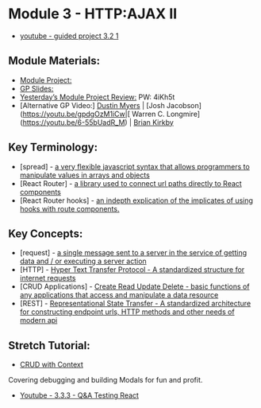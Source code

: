 # Module 3 - HTTP:AJAX II

- [youtube - guided project 3.2 1](https://youtu.be/HyUoD6NwQgA)

##  Module Materials:

-   [Module Project:](https://github.com/LambdaSchool/web-module-project-HTTP)
-   [GP Slides:](https://docs.google.com/presentation/d/1PP3YALq1zm0xfc_BUzlBdHvc8uWu-Fkoi5ociz9e1VA/edit?usp=sharing)
-   [Yesterday’s Module Project Review:](https://www.loom.com/share/c669f5e7831741aaac192d50830735c0) PW: 4iKh5t
-   [Alternative GP Video:] [Dustin Myers](https://youtu.be/L7f9aQtL9hk) | [Josh Jacobson](https://youtu.be/gpdgOzM1iCw|[ Warren C. Longmire](https://youtu.be/6-55bUadR_M) | [Brian Kirkby](https://youtu.be/-Lx7o-hZv0M)

##  Key Terminology:

-   [spread] - [a very flexible javascript syntax that allows programmers to manipulate values in arrays and objects](https://www.ma-no.org/en/programming/javascript/javascript-hellip-spread-and-rest-operators)
-   [React Router] - [a library used to connect url paths directly to React components](https://reactrouter.com/)
-   [React Router hooks] - [an indepth explication of the implicates of using hooks with route components.](https://css-tricks.com/the-hooks-of-react-router/)

##  Key Concepts:

-   [request] - [a single message sent to a server in the service of getting data and / or executing a server action](https://www.tutorialspoint.com/http/http_requests.htm)
-   [HTTP] - [Hyper Text Transfer Protocol - A standardized structure for internet requests](https://www.computerhope.com/jargon/h/http.htm)
-   [CRUD Applications] - [Create Read Update Delete - basic functions of any applications that access and manipulate a data resource](https://www.codecademy.com/articles/what-is-crud)
-   [REST] - [Representational State Transfer - A standardized architecture for constructing endpoint urls, HTTP methods and other needs of modern api](https://restfulapi.net/)

##  Stretch Tutorial:

-   [CRUD with Context](https://www.freecodecamp.org/news/react-crud-app-how-to-create-a-book-management-app-from-scratch/)

Covering debugging and building Modals for fun and profit.

-   [Youtube - 3.3.3 - Q&A Testing React](https://lambdaschool.zoom.us/rec/share/SS7F6rRcEH0kp6h6fqDeYo5DE6WWn87yGgzFuuhkxsPvhC1Y6oyt4-fEieAGaskk.mdBOk-GuQyleakwS)

